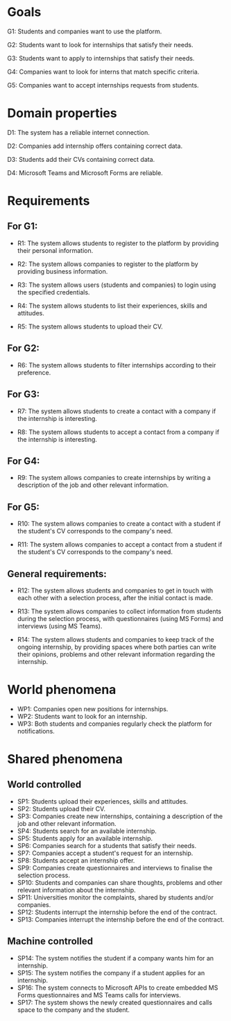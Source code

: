 # Goals

G1: Students and companies want to use the platform.

G2: Students want to look for internships that satisfy their needs.

G3: Students want to apply to internships that satisfy their needs.

G4: Companies want to look for interns that match specific criteria.

G5: Companies want to accept internships requests from students.

# Domain properties

D1: The system has a reliable internet connection.

D2: Companies add internship offers containing correct data.

D3: Students add their CVs containing correct data.

D4: Microsoft Teams and Microsoft Forms are reliable.

# Requirements

## For G1:

- R1: The system allows students to register to the platform by providing their personal information.

- R2: The system allows companies to register to the platform by providing business information.

- R3: The system allows users (students and companies) to login using the specified credentials.

- R4: The system allows students to list their experiences, skills and attitudes.

- R5: The system allows students to upload their CV.

## For G2:

- R6: The system allows students to filter internships according to their preference.

## For G3:

- R7: The system allows students to create a contact with a company if the internship is interesting.

- R8: The system allows students to accept a contact from a company if the internship is interesting.

## For G4:

- R9: The system allows companies to create internships by writing a description of the job and other relevant information.

## For G5:

- R10: The system allows companies to create a contact with a student if the student's CV corresponds to the company's need.

- R11: The system allows companies to accept a contact from a student if the student's CV corresponds to the company's need.

## General requirements:

- R12: The system allows students and companies to get in touch with each other with a selection process, after the initial contact is made.

- R13: The system allows companies to collect information from students during the selection process, with questionnaires (using MS Forms) and interviews (using MS Teams).

- R14: The system allows students and companies to keep track of the ongoing internship, by providing spaces where both parties can write their opinions, problems and other relevant information regarding the internship.

# World phenomena

- WP1: Companies open new positions for internships.
- WP2: Students want to look for an internship.
- WP3: Both students and companies regularly check the platform for notifications.

# Shared phenomena

## World controlled

- SP1: Students upload their experiences, skills and attitudes.
- SP2: Students upload their CV.
- SP3: Companies create new internships, containing a description of the job and other relevant information.
- SP4: Students search for an available internship.
- SP5: Students apply for an available internship.
- SP6: Companies search for a students that satisfy their needs.
- SP7: Companies accept a student's request for an internship.
- SP8: Students accept an internship offer.
- SP9: Companies create questionnaires and interviews to finalise the selection process.
- SP10: Students and companies can share thoughts, problems and other relevant information about the internship.
- SP11: Universities monitor the complaints, shared by students and/or companies.
- SP12: Students interrupt the internship before the end of the contract.
- SP13: Companies interrupt the internship before the end of the contract.

## Machine controlled

- SP14: The system notifies the student if a company wants him for an internship.
- SP15: The system notifies the company if a student applies for an internship.
- SP16: The system connects to Microsoft APIs to create embedded MS Forms questionnaires and MS Teams calls for interviews.
- SP17: The system shows the newly created questionnaires and calls space to the company and the student.

